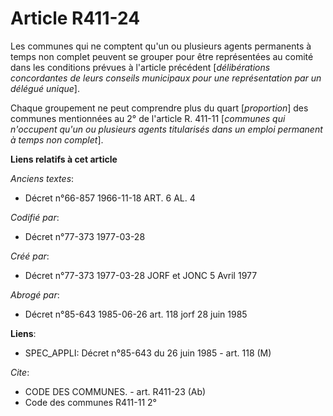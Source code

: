 # Article R411-24

Les communes qui ne comptent qu'un ou plusieurs agents permanents à temps non complet peuvent se grouper pour être
représentées au comité dans les conditions prévues à l'article précédent [*délibérations concordantes de leurs conseils
municipaux pour une représentation par un délégué unique*].

Chaque groupement ne peut comprendre plus du quart [*proportion*] des communes mentionnées au 2° de l'article R. 411-11
[*communes qui n'occupent qu'un ou plusieurs agents titularisés dans un emploi permanent à temps non complet*].

**Liens relatifs à cet article**

_Anciens textes_:

  - Décret n°66-857 1966-11-18 ART. 6 AL. 4

_Codifié par_:

  - Décret n°77-373 1977-03-28

_Créé par_:

  - Décret n°77-373 1977-03-28 JORF et JONC 5 Avril 1977

_Abrogé par_:

  - Décret n°85-643 1985-06-26 art. 118 jorf 28 juin 1985

**Liens**:

  - SPEC_APPLI: Décret n°85-643 du 26 juin 1985 - art. 118 (M)

_Cite_:

  - CODE DES COMMUNES. - art. R411-23 (Ab)
  - Code des communes R411-11 2°
